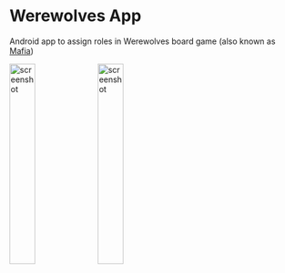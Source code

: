 # Werewolves App

Android app to assign roles in Werewolves board game (also known as [Mafia](https://en.wikipedia.org/wiki/Mafia_(party_game)))

<img src="https://cloud.githubusercontent.com/assets/5924452/18617522/0c7fcf7a-7d97-11e6-8267-d467ae5106a2.png" alt="screenshot" width="30%" height="30%"/>
<img src="https://cloud.githubusercontent.com/assets/5924452/18617523/0da6eed8-7d97-11e6-843e-d99283204905.png" alt="screenshot" width="30%" height="30%"/>
